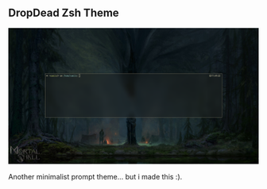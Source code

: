 ## DropDead Zsh Theme

![Dropt](https://raw.githubusercontent.com/CMOISDEAD/DropPromt/master/dropt.png)

Another minimalist prompt theme... but i made this :).
